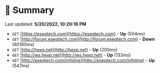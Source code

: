 # 📖 Summary
Last updated: **5/20/2022, 10:20:16 PM**

- `GET` [https://eseqtech.com](https://eseqtech.com) - **Up** (504ms)
- `GET` [http://forum.eseqtech.com](http://forum.eseqtech.com) - **Down** (60180ms)
- `GET` [http://hexp.net](http://hexp.net) - **Up** (200ms)
- `GET` [http://ws.hexp.net](http://ws.hexp.net) - **Up** (133ms)
- `GET` [http://eseqtech.com/infoline](http://eseqtech.com/infoline) - **Up** (547ms)
